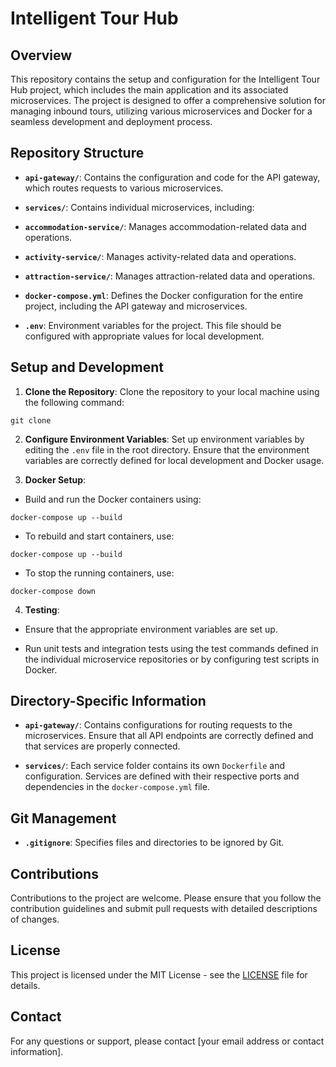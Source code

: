 # Intelligent Tour Hub

## Overview

This repository contains the setup and configuration for the Intelligent Tour Hub project, which includes the main application and its associated microservices. The project is designed to offer a comprehensive solution for managing inbound tours, utilizing various microservices and Docker for a seamless development and deployment process.

## Repository Structure

- **`api-gateway/`**: Contains the configuration and code for the API gateway, which routes requests to various microservices.

- **`services/`**: Contains individual microservices, including:

- **`accommodation-service/`**: Manages accommodation-related data and operations.

- **`activity-service/`**: Manages activity-related data and operations.

- **`attraction-service/`**: Manages attraction-related data and operations.

- **`docker-compose.yml`**: Defines the Docker configuration for the entire project, including the API gateway and microservices.

- **`.env`**: Environment variables for the project. This file should be configured with appropriate values for local development.

## Setup and Development

1. **Clone the Repository**: Clone the repository to your local machine using the following command:

`git clone `

2. **Configure Environment Variables**: Set up environment variables by editing the `.env` file in the root directory. Ensure that the environment variables are correctly defined for local development and Docker usage.

3. **Docker Setup**:

- Build and run the Docker containers using:

`docker-compose up --build`

- To rebuild and start containers, use:

`docker-compose up --build`

- To stop the running containers, use:

`docker-compose down`

4. **Testing**:

- Ensure that the appropriate environment variables are set up.

- Run unit tests and integration tests using the test commands defined in the individual microservice repositories or by configuring test scripts in Docker.

## Directory-Specific Information

- **`api-gateway/`**: Contains configurations for routing requests to the microservices. Ensure that all API endpoints are correctly defined and that services are properly connected.

- **`services/`**: Each service folder contains its own `Dockerfile` and configuration. Services are defined with their respective ports and dependencies in the `docker-compose.yml` file.

## Git Management

- **`.gitignore`**: Specifies files and directories to be ignored by Git.

## Contributions

Contributions to the project are welcome. Please ensure that you follow the contribution guidelines and submit pull requests with detailed descriptions of changes.

## License

This project is licensed under the MIT License - see the [LICENSE](LICENSE) file for details.

## Contact

For any questions or support, please contact [your email address or contact information].
